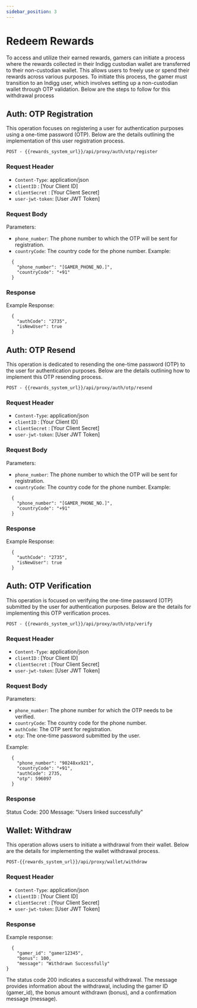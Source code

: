 ```yaml
---
sidebar_position: 3
---
```


# Redeem Rewards

To access and utilize their earned rewards, gamers can initiate a process where the rewards collected in their Indigg custodian wallet are transferred to their non-custodian wallet. This allows users to freely use or spend their rewards across various purposes. To initiate this process, the gamer must transition to an Indigg user, which involves setting up a non-custodian wallet through OTP validation. Below are the steps to follow for this withdrawal process

## Auth: OTP Registration

This operation focuses on registering a user for authentication purposes using a one-time password (OTP). Below are the details outlining the implementation of this user registration process.
```text
POST - {{rewards_system_url}}/api/proxy/auth/otp/register
```
### Request Header
- `Content-Type`: application/json
- `clientID` : [Your Client ID]
- `clientSecret` : [Your Client Secret]
- `user-jwt-token`: [User JWT Token]

### Request Body
Parameters:
- `phone_number`: The phone number to which the OTP will be sent for registration.
- `countryCode`: The country code for the phone number.
Example:
```text
  {
    "phone_number": "[GAMER_PHONE_NO.]",
    "countryCode": "+91"
  }
```
### Response
Example Response:
```text
  {
    "authCode": "2735",
    "isNewUser": true
  }
```
## Auth: OTP Resend
This operation is dedicated to resending the one-time password (OTP) to the user for authentication purposes. Below are the details outlining how to implement this OTP resending process.
```text
POST - {{rewards_system_url}}/api/proxy/auth/otp/resend
```
### Request Header
- `Content-Type`: application/json
- `clientID` : [Your Client ID]
- `clientSecret` : [Your Client Secret]
- `user-jwt-token`: [User JWT Token]

### Request Body
Parameters:
- `phone_number`: The phone number to which the OTP will be sent for registration.
- `countryCode`: The country code for the phone number.
Example:
```text
  {
    "phone_number": "[GAMER_PHONE_NO.]",
    "countryCode": "+91"
  }

```
### Response
Example Response:
```text
  {
    "authCode": "2735",
    "isNewUser": true
  }
```
## Auth: OTP Verification
This operation is focused on verifying the one-time password (OTP) submitted by the user for authentication purposes. Below are the details for implementing this OTP verification proces.
```text
POST - {{rewards_system_url}}/api/proxy/auth/otp/verify
```
### Request Header
- `Content-Type`: application/json
- `clientID` : [Your Client ID]
- `clientSecret` : [Your Client Secret]
- `user-jwt-token`: [User JWT Token]

### Request Body
Parameters:
- `phone_number`: The phone number for which the OTP needs to be verified.
- `countryCode`: The country code for the phone number.
- `authCode`: The OTP sent for registration.
- `otp`: The one-time password submitted by the user.

Example:
```text
  {
    "phone_number": "90248xx921",
    "countryCode": "+91",
    "authCode": 2735,
    "otp": 596097
  }
```
### Response
Status Code: 200
Message: "Users linked successfully"

## Wallet: Withdraw
This operation allows users to initiate a withdrawal from their wallet. Below are the details for implementing the wallet withdrawal process.
```text
POST-{{rewards_system_url}}/api/proxy/wallet/withdraw
```

### Request Header
- `Content-Type`: application/json
- `clientID` : [Your Client ID]
- `clientSecret` : [Your Client Secret]
- `user-jwt-token`: [User JWT Token]

### Response
Example response:
```text
  {
    "gamer_id": "gamer12345",
    "bonus": 100,
    "message": "Withdrawn Successfully"
}
```
The status code 200 indicates a successful withdrawal.
The message provides information about the withdrawal, including the gamer ID (gamer_id), the bonus amount withdrawn (bonus), and a confirmation message (message).